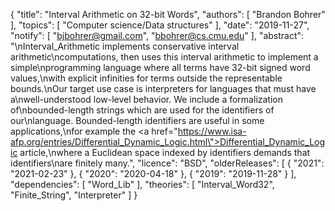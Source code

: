 {
    "title": "Interval Arithmetic on 32-bit Words",
    "authors": [
        "Brandon Bohrer"
    ],
    "topics": [
        "Computer science/Data structures"
    ],
    "date": "2019-11-27",
    "notify": [
        "bjbohrer@gmail.com",
        "bbohrer@cs.cmu.edu"
    ],
    "abstract": "\nInterval_Arithmetic implements conservative interval arithmetic\ncomputations, then uses this interval arithmetic to implement a simple\nprogramming language where all terms have 32-bit signed word values,\nwith explicit infinities for terms outside the representable bounds.\nOur target use case is interpreters for languages that must have a\nwell-understood low-level behavior.  We include a formalization of\nbounded-length strings which are used for the identifiers of our\nlanguage. Bounded-length identifiers are useful in some applications,\nfor example the <a href=\"https://www.isa-afp.org/entries/Differential_Dynamic_Logic.html\">Differential_Dynamic_Logic</a> article,\nwhere a Euclidean space indexed by identifiers demands that identifiers\nare finitely many.",
    "licence": "BSD",
    "olderReleases": [
        {
            "2021": "2021-02-23"
        },
        {
            "2020": "2020-04-18"
        },
        {
            "2019": "2019-11-28"
        }
    ],
    "dependencies": [
        "Word_Lib"
    ],
    "theories": [
        "Interval_Word32",
        "Finite_String",
        "Interpreter"
    ]
}